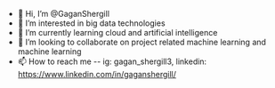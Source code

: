 - 👋 Hi, I’m @GaganShergill
- 👀 I’m interested in big data technologies
- 🌱 I’m currently learning cloud and artificial intelligence
- 💞️ I’m looking to collaborate on project related machine learning and machine learning
- 📫 How to reach me -- ig: gagan_shergill3, linkedin: https://www.linkedin.com/in/gaganshergill/

<!---
GaganShergill/GaganShergill is a ✨ special ✨ repository because its `README.md` (this file) appears on your GitHub profile.
You can click the Preview link to take a look at your changes.
--->
